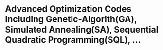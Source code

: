 # Advanced Optimization Codes Including Genetic-Algorith(GA), Simulated Annealing(SA), Sequential Quadratic Programming(SQL), ...  
